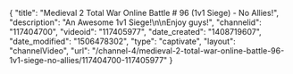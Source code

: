 {
    "title": "Medieval 2 Total War Online Battle # 96 (1v1 Siege) - No Allies!",
    "description": "An Awesome 1v1 Siege!\n\nEnjoy guys!",
    "channelid": "117404700",
    "videoid": "117405977",
    "date_created": "1408719607",
    "date_modified": "1506478302",
    "type": "captivate",
    "layout": "channelVideo",
    "url": "\/channel-4\/medieval-2-total-war-online-battle-96-1v1-siege-no-allies\/117404700-117405977"
}